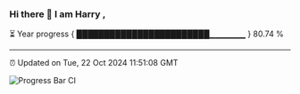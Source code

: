 ### Hi there 👋 I am Harry , 

⏳ Year progress { ████████████████████████▁▁▁▁▁▁ } 80.74 %

---

⏰ Updated on Tue, 22 Oct 2024 11:51:08 GMT

![Progress Bar CI](https://github.com/duykhang68/duykhang68/workflows/Progress%20Bar%20CI/badge.svg)
